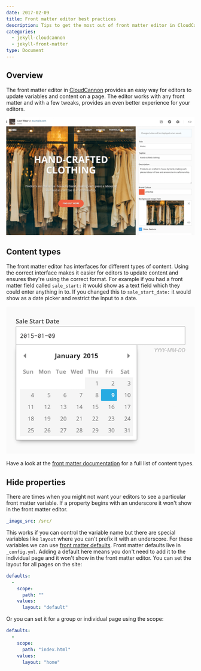 ```yaml
---
date: 2017-02-09
title: Front matter editor best practices
description: Tips to get the most out of front matter editor in CloudCannon
categories:
  - jekyll-cloudcannon
  - jekyll-front-matter
type: Document
---
```


## Overview

The front matter editor in [CloudCannon](https://cloudcannon.com) provides an easy way for editors to update variables and content on a page. The editor works with any front matter and with a few tweaks, provides an even better experience for your editors.

![Front matter editor](/images/tutorials/front-matter-best-practices/front-matter-example.png)

## Content types

The front matter editor has interfaces for different types of content. Using the correct interface makes it easier for editors to update content and ensures they're using the correct format. For example if you had a front matter field called `sale_start:` it would show as a text field which they could enter anything in to. If you changed this to `sale_start_date:` it would show as a date picker and restrict the input to a date.

![Front matter date picker](/images/tutorials/front-matter-best-practices/front-matter-date-picker.png)

Have a look at the [front matter documentation](https://docs.cloudcannon.com/editing/front-matter/) for a full list of content types.

## Hide properties

There are times when you might not want your editors to see a particular front matter variable. If a property begins with an underscore it won't show in the front matter editor.

~~~yaml
_image_src: /src/
~~~

This works if you can control the variable name but there are special variables like `layout` where you can't prefix it with an underscore. For these variables we can use [front matter defaults](https://jekyllrb.com/docs/configuration/#front-matter-defaults). Front matter defaults live in `_config.yml`. Adding a default here means you don't need to add it to the individual page and it won't show in the front matter editor. You can set the layout for all pages on the site:

~~~yaml
defaults:
  -
    scope:
      path: ""
    values:
      layout: "default"
~~~

Or you can set it for a group or individual page using the scope:

~~~yaml
defaults:
  -
    scope:
      path: "index.html"
    values:
      layout: "home"
~~~
